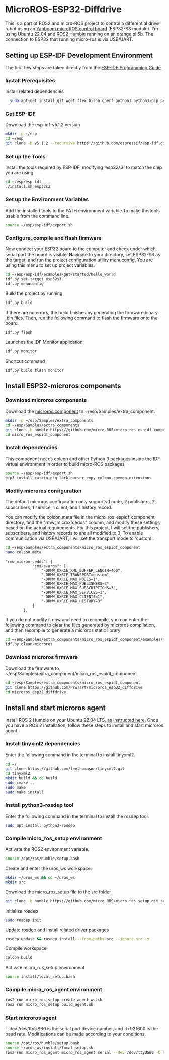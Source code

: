 
# MicroROS-ESP32-Diffdrive

This is a part of ROS2 and micro-ROS project to control a differential drive robot using an [Yahboom microROS control board](http://www.yahboom.net/study/MicroROS-Board) (ESP32-S3 module). I'm using Ubuntu 22.04 and [ROS2 Humble](https://docs.ros.org/en/humble/Installation.html) running on an orange pi 5b. The connection to ESP32 that running micro-ros is via USB/UART. 



## Setting up ESP-IDF Development Environment 

The first few steps are taken directly from the [ESP-IDF Programming Guide](https://docs.espressif.com/projects/esp-idf/en/latest/esp32s3/index.html).

### Install Prerequisites
Install related dependencies
```bash
  sudo apt-get install git wget flex bison gperf python3 python3-pip python3-venv cmake ninja-build ccache libffi-dev libssl-dev dfu-util libusb-1.0-0
```
### Get ESP-IDF
Download the esp-idf-v5.1.2 version
```bash
mkdir -p ~/esp
cd ~/esp
git clone -b v5.1.2 --recursive https://github.com/espressif/esp-idf.git
```
### Set up the Tools
Install the tools required by ESP-IDF, modifying 'esp32s3' to match the chip you are using.
```bash
cd ~/esp/esp-idf
./install.sh esp32s3
```
### Set up the Environment Variables
Add the installed tools to the PATH environment variable.To make the tools usable from the command line.
```bash
source ~/esp/esp-idf/export.sh
```
### Configure, compile and flash firmware
Now connect your ESP32 board to the computer and check under which serial port the board is visible. Navigate to your directory, set ESP32-S3 as the target, and run the project configuration utility menuconfig. You are using this menu to set up project variables.
```bash
cd ~/esp/esp-idf/examples/get-started/hello_world
idf.py set-target esp32s3
idf.py menuconfig
```
Build the project by running
```bash
idf.py build
```
If there are no errors, the build finishes by generating the firmware binary .bin files. Then, run the following command to flash the firmware onto the board.
```bash
idf.py flash
```
Launches the IDF Monitor application
```bash
idf.py monitor
```
Shortcut command
```bash
idf.py build flash monitor
```
## Install ESP32-microros components
### Download microros components
Download the [microros component](https://github.com/micro-ROS/micro_ros_espidf_component) to ~/esp/Samples/extra_component.
```bash
mkdir -p ~/esp/Samples/extra_components
cd ~/esp/Samples/extra_components
git clone -b humble https://github.com/micro-ROS/micro_ros_espidf_component.git
cd micro_ros_espidf_component
```
### Install dependencies
This component needs colcon and other Python 3 packages inside the IDF virtual environment in order to build micro-ROS packages
```bash
source ~/esp/esp-idf/export.sh
pip3 install catkin_pkg lark-parser empy colcon-common-extensions
```
### Modify microros configuration
The default microros configuration only supports 1 node, 2 publishers, 2 subscribers, 1 service, 1 client, and 1 history record.

You can modify the colcon.meta file in the micro_ros_espidf_component directory, find the "rmw_microxrcedds" column, and modify these settings based on the actual requirements. For this project, I will set the publishers, subscribers, and history records to are all modified to 3, To enable communication via USB/UART, I will set the transport mode to 'custom'.
```bash
cd ~/esp/Samples/extra_components/micro_ros_espidf_component
nano colcon.meta
```
```
"rmw_microxrcedds": {
            "cmake-args": [
                "-DRMW_UXRCE_XML_BUFFER_LENGTH=400",
                "-DRMW_UXRCE_TRANSPORT=custom",
                "-DRMW_UXRCE_MAX_NODES=1",
                "-DRMW_UXRCE_MAX_PUBLISHERS=3",
                "-DRMW_UXRCE_MAX_SUBSCRIPTIONS=3",
                "-DRMW_UXRCE_MAX_SERVICES=1",
                "-DRMW_UXRCE_MAX_CLIENTS=1",
                "-DRMW_UXRCE_MAX_HISTORY=3"
            ]
        },
```

If you do not modify it now and need to recompile, you can enter the following command to clear the files generated by microros compilation, and then recompile to generate a microros static library
```bash
cd ~/esp/Samples/extra_components/micro_ros_espidf_component/examples/<your_project>
idf.py clean-microros
```
### Download microros firmware
Download the firmware to ~/esp/Samples/extra_component/micro_ros_espidf_component.
```bash
cd ~/esp/Samples/extra_components/micro_ros_espidf_component
git clone https://github.com/PrwTsrt/microros_esp32_diffdrive
cd microros_esp32_diffdrive
```

## Install and start microros agent
Install ROS 2 Humble on your Ubuntu 22.04 LTS, [as instructed here.](https://docs.ros.org/en/humble/Installation.html) Once you have a ROS 2 installation, follow these steps to install and start microros agent.

### Install tinyxml2 dependencies
Enter the following command in the terminal to install tinyxml2.
```bash
cd ~/
git clone https://github.com/leethomason/tinyxml2.git
cd tinyxml2
mkdir build && cd build
sudo cmake ..
sudo make
sudo make install
```
### Install python3-rosdep tool
Enter the following command in the terminal to install the rosdep tool.
```bash
sudo apt install python3-rosdep
```
### Compile micro_ros_setup environment
Activate the ROS2 environment variable.
```bash
source /opt/ros/humble/setup.bash
```
Create and enter the uros_ws workspace.
```bash
mkdir ~/uros_ws && cd ~/uros_ws
mkdir src
```
Download the micro_ros_setup file to the src folder
```bash
git clone -b humble https://github.com/micro-ROS/micro_ros_setup.git src/micro_ros_setup
```
Initialize rosdep
```bash
sudo rosdep init
```
Update rosdep and install related driver packages
```bash
rosdep update && rosdep install --from-paths src --ignore-src -y
```
Compile workspace
```bash
colcon build
```
Activate micro_ros_setup environment
```bash
source install/local_setup.bash
```
### Compile micro_ros_agent environment
```bash
ros2 run micro_ros_setup create_agent_ws.sh
ros2 run micro_ros_setup build_agent.sh
```
### Start microros agent
 --dev /dev/ttyUSB0 is the serial port device number, and -b 921600 is the baud rate. Modifications can be made according to your conditions.
```bash
source /opt/ros/humble/setup.bash
source ~/uros_ws/install/local_setup.sh
ros2 run micro_ros_agent micro_ros_agent serial --dev /dev/ttyUSB0 -b 921600 -v4
```